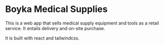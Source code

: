 # Boyka Medical Supplies

This is a web app that sells medical supply equipment and tools
as a retail service. It entails delivery and on-site purchase.

It is built with react and tailwindcss.

